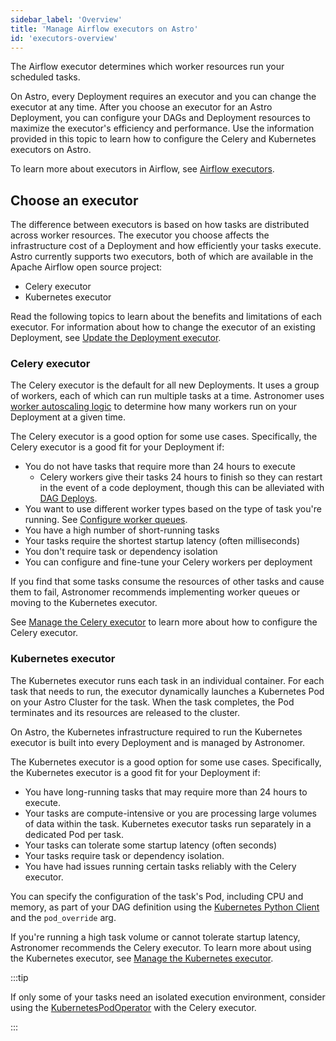 ```yaml
---
sidebar_label: 'Overview'
title: 'Manage Airflow executors on Astro'
id: 'executors-overview'
---
```


The Airflow executor determines which worker resources run your scheduled tasks. 

On Astro, every Deployment requires an executor and you can change the executor at any time. After you choose an executor for an Astro Deployment, you can configure your DAGs and Deployment resources to maximize the executor's efficiency and performance. Use the information provided in this topic to learn how to configure the Celery and Kubernetes executors on Astro.

To learn more about executors in Airflow, see [Airflow executors](https://docs.astronomer.io/learn/airflow-executors-explained).

## Choose an executor

The difference between executors is based on how tasks are distributed across worker resources. The executor you choose affects the infrastructure cost of a Deployment and how efficiently your tasks execute. Astro currently supports two executors, both of which are available in the Apache Airflow open source project:

- Celery executor
- Kubernetes executor

Read the following topics to learn about the benefits and limitations of each executor. For information about how to change the executor of an existing Deployment, see [Update the Deployment executor](configure-deployment-resources.md#update-the-deployment-executor).

### Celery executor

The Celery executor is the default for all new Deployments. It uses a group of workers, each of which can run multiple tasks at a time. Astronomer uses [worker autoscaling logic](celery-executor.md#celery-worker-autoscaling-logic) to determine how many workers run on your Deployment at a given time.

The Celery executor is a good option for some use cases. Specifically, the Celery executor is a good fit for your Deployment if:

- You do not have tasks that require more than 24 hours to execute
    - Celery workers give their tasks 24 hours to finish so they can restart in the event of a code deployment, though this can be alleviated with [DAG Deploys](deploy-dags.md).
- You want to use different worker types based on the type of task you're running. See [Configure worker queues](configure-worker-queues.md).
- You have a high number of short-running tasks
- Your tasks require the shortest startup latency (often milliseconds)
- You don't require task or dependency isolation
- You can configure and fine-tune your Celery workers per deployment

If you find that some tasks consume the resources of other tasks and cause them to fail, Astronomer recommends implementing worker queues or moving to the Kubernetes executor.

See [Manage the Celery executor](celery-executor.md) to learn more about how to configure the Celery executor.

### Kubernetes executor

The Kubernetes executor runs each task in an individual container. For each task that needs to run, the executor dynamically launches a Kubernetes Pod on your Astro Cluster for the task. When the task completes, the Pod terminates and its resources are released to the cluster. 

On Astro, the Kubernetes infrastructure required to run the Kubernetes executor is built into every Deployment and is managed by Astronomer.

The Kubernetes executor is a good option for some use cases. Specifically, the Kubernetes executor is a good fit for your Deployment if:

- You have long-running tasks that may require more than 24 hours to execute.
- Your tasks are compute-intensive or you are processing large volumes of data within the task. Kubernetes executor tasks run separately in a dedicated Pod per task. 
- Your tasks can tolerate some startup latency (often seconds)
- Your tasks require task or dependency isolation.
- You have had issues running certain tasks reliably with the Celery executor.

You can specify the configuration of the task's Pod, including CPU and memory, as part of your DAG definition using the [Kubernetes Python Client](https://github.com/kubernetes-client/python) and the `pod_override` arg.

If you're running a high task volume or cannot tolerate startup latency, Astronomer recommends the Celery executor. To learn more about using the Kubernetes executor, see [Manage the Kubernetes executor](kubernetes-executor.md).

:::tip

If only some of your tasks need an isolated execution environment, consider using the [KubernetesPodOperator](kubernetespodoperator.md) with the Celery executor.

:::
